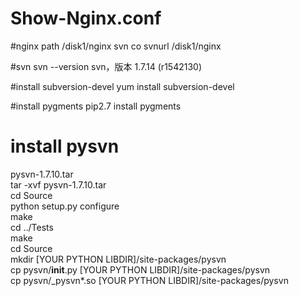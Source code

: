 # Show-Nginx.conf

#nginx path
/disk1/nginx
svn co svnurl /disk1/nginx

#svn
svn --version
svn，版本 1.7.14 (r1542130)

#install subversion-devel
yum install  subversion-devel

#install pygments
pip2.7 install pygments

# install pysvn
pysvn-1.7.10.tar <br>
tar -xvf pysvn-1.7.10.tar<br>
cd Source<br>
python setup.py configure<br>
make<br>
cd ../Tests<br>
make<br>
cd Source<br>
mkdir [YOUR PYTHON LIBDIR]/site-packages/pysvn<br>
cp pysvn/__init__.py [YOUR PYTHON LIBDIR]/site-packages/pysvn<br>
cp pysvn/_pysvn*.so [YOUR PYTHON LIBDIR]/site-packages/pysvn<br>


